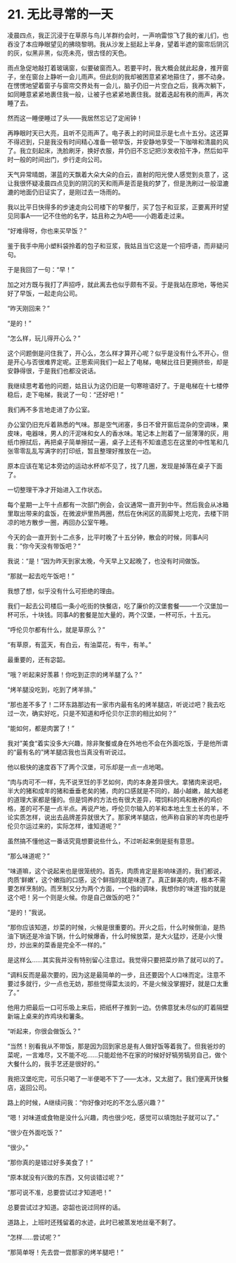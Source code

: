 # 21. 无比寻常的一天

凌晨四点，我正沉浸于在草原与鸟儿羊群约会时，一声响雷惊飞了我的雀儿们，也吞没了本应睁眼望见的拂晓黎明。我从沙发上挺起上半身，望着半遮的窗帘后阴沉的灰，似黑非黑，似亮未亮，很古怪的天色。

雨点急促地敲打着玻璃窗，似要破窗而入。若要平时，我大概会就此起身，推开窗子，坐在窗台上静听一会儿雨声。但此刻的我却被困意紧紧地箍住了，挪不动身。在愣愣地望着窗子与窗帘交界处有一会儿，脑子仍旧一片空白之后，我再次躺下，如同睡意紧紧地裹住我一般，让被子也紧紧地裹住我。就着迭起有秩的雨声，再次睡了去。

然而这一睡便睡过了头——我居然忘记了定闹钟！

再睁眼时天已大亮，且听不见雨声了。电子表上的时间显示是七点十五分。这还算不得迟到，只是我没有时间精心准备一顿早饭，并安静地享受一下咖啡和清晨的风了。我立刻起床，洗脸刷牙，换好衣服，并仍旧不忘记把沙发收拾干净，然后如平时一般的时间出门，步行走向公司。

天气异常晴朗，湛蓝的天飘着大朵大朵的白云，直射的阳光使人感觉到炎意了，这让我很怀疑凌晨四点见到的阴沉的天和雨声是否是我的梦了，但是洗刷过一般湿漉漉的地面仍旧证实了，是刚过去一场雨的。

我以比平日快得多的步速走向公司楼下的早餐厅，买了包子和豆浆，正要离开时望见同事A——记不住他的名字，姑且称之为A吧——小跑着走过来。

“好难得呀，你也来买早饭？”

鉴于我手中用小塑料袋拎着的包子和豆浆，我姑且当它这是一个招呼语，而非疑问句。

于是我回了一句：“早！”

加之对方既与我打了声招呼，就此离去也似乎颇有不妥。于是我站在原地，等他买好了早饭，一起走向公司。

“昨天刚回来？”

“是的！”

“怎么样，玩儿得开心么？”

这个问题倒是问住我了，开心么，怎么样才算开心呢？似乎是没有什么不开心，但是开心与否很难界定呢。正思索间我们一起上了电梯，电梯比往日更拥挤些，却是安静得很，于是我们也都没说话。

我继续思考着他的问题，姑且认为这仍旧是一句寒暄语好了。于是电梯在十七楼停稳后，走下电梯，我说了一句：“还好吧！”

我们再不多言地走进了办公室。

办公室仍旧充斥着熟悉的气味。那是空气闭塞，多日不曾开窗后混杂的空调味，果皮味，电器味，男人的汗泥味和女人的香水味。笔记本上附着了一层薄薄的灰，用纸巾擦拭后，再把桌子简单擦拭一遍，桌子上还有不知谁遗忘在这里的中性笔和几张零零乱乱写满字的打印纸，暂且整理好推放在一边。

原本应该在笔记本旁边的运动水杯却不见了，找了几圈，发现是掉落在桌子下面了。

一切整理干净才开始进入工作状态。

每个星期一上午十点都有一次部门例会，会议通常一直开到中午。然后我会从冰箱里取出带来的盒饭，在微波炉里热两圈，然后在休闲区的高脚凳上吃完，去楼下阴凉的地方散步一圈，再回办公室午睡。

今天的会一直开到十二点多，比平时晚了十五分钟，散会的时候，同事A问我：”你今天没有带饭吧？“

我说：“是！”因为昨天到家太晚，今天早上又起晚了，也没有时间做饭。

“那就一起去吃午饭吧！”

我想了想，似乎没有什么可拒绝的理由。

我们一起去公司楼后一条小吃街的快餐店，吃了廉价的汉堡套餐——一个汉堡加一杯可乐，十块钱。同事A的套餐是加大量的，两个汉堡，一杯可乐，十五元。

“呼伦贝尔都有什么，就是草原么？”

“有草原，有蓝天，有白云，有油菜花，有牛，有羊。”

最重要的，还有宓韶。

“哦？听起来好羡慕！你吃到正宗的烤羊腿了么？”

“烤羊腿没吃到，吃到了烤羊排。”

“那也差不多了！二环东路那边有一家市内最有名的烤羊腿店，听说过吧？我去吃过一次，确实好吃，只是不知道和呼伦贝尔正宗的相比如何？”

“能如何，都是肉罢了！”

我对”美食“着实没多大兴趣，除非聚餐或身在外地也不会在外面吃饭，于是他所谓的“最有名的”烤羊腿店我也当真没有听说过。

他以极快的速度吞下了两个汉堡，可乐却是一点一点地喝。

“肉与肉可不一样，先不说烹饪的手艺如何，肉的本身差异很大。拿猪肉来说吧，半大的猪和成年的猪和垂垂老矣的猪，肉的口感就是不同的，越小越嫩，越大越老的道理大家都是懂的。但是饲养的方法也有很大差异，喂饲料的鸡和散养的鸡价格，差的可不是一点半点。再说产地，呼伦贝尔输入的羊和本地土生土长的羊，不论实质怎样，说出去品牌差异就很大了。那家烤羊腿店，他声称自家的羊肉也是呼伦贝尔运过来的，实际怎样，谁知道呢？”

虽然搞不懂他这一番话究竟想要说些什么，不过听起来倒是挺有意思。

“那么味道呢？”

“味道嘛，这个说起来也是很笼统的。首先，肉质肯定是影响味道的，我们都说，肉质‘鲜嫩’，这个嫩指的口感，这个鲜指的就是味道了。真正鲜美的肉，根本不需要怎样烹制的。而烹制又分为两个方面，一个指的调味，我想你的‘味道’指的就是这个吧！另一个则是火候。你是自己做饭的吧？”

“是的！”我说。

“那你应该知道，炒菜的时候，火候是很重要的。开火之后，什么时候倒油，是热油下锅还是冷油下锅，什么时候爆香，什么时候放菜，是大火猛炒，还是小火慢炒，炒出来的菜香是完全不一样的。”

是这样么……其实我并没有特别留心注意过。我觉得只要把菜炒熟了就可以的了。

“调料反而是最次要的，因为这是最简单的一步，且还要因个人口味而定。注意不要过多就行，少一点也无妨，那些觉得菜太淡的，不是火候没掌握好，就是口太重了。”

他用力把最后一口可乐吸上来后，把纸杯子推到一边。仿佛意犹未尽似的盯着隔壁新端上桌来的炸鸡块和薯条。

“听起来，你很会做饭么？”

“当然！别看我从不带饭，那是因为回到家总是有人做好饭等着我了。但我爸炒的菜呢，一言难尽，又不能不吃……只能趁他不在家的时候好好犒劳犒劳自己，做个大餐什么的，我手艺还是很好的。”

我把汉堡吃完，可乐只喝了一半便喝不下了——太冰，又太甜了。我们便离开快餐店，返回公司。

路上的时候，A继续问我：“你好像对吃的不怎么感兴趣？”

“嗯！对味道或食物是没什么兴趣，肉也很少吃，感觉可以填饱肚子就可以了。”

“很少在外面吃饭？”

“很少。”

“那你真的是错过好多美食了！”

“原本就没有兴致的东西，又何谈错过呢？”

“那可说不准，总要尝试过才知道吧！”

总要尝试过才知道。宓韶也说过同样的话。

道路上，上班时还残留着的水迹，此时已被蒸发地丝毫不剩了。

“怎样……尝试呢？”

“那简单呀！先去尝一尝那家的烤羊腿吧！”



